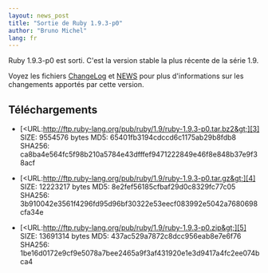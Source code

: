```yaml
---
layout: news_post
title: "Sortie de Ruby 1.9.3-p0"
author: "Bruno Michel"
lang: fr
---
```


Ruby 1.9.3-p0 est sorti. C\'est la version stable la plus récente de la
série 1.9.

Voyez les fichiers [ChangeLog][1] et [NEWS][2] pour plus d\'informations
sur les changements apportés par cette version.

## Téléchargements

* [&lt;URL:http://ftp.ruby-lang.org/pub/ruby/1.9/ruby-1.9.3-p0.tar.bz2&gt;][3]
  SIZE: 9554576 bytes
  MD5: 65401fb3194cdccd6c1175ab29b8fdb8
  SHA256: ca8ba4e564fc5f98b210a5784e43dfffef9471222849e46f8e848b37e9f38acf

* [&lt;URL:http://ftp.ruby-lang.org/pub/ruby/1.9/ruby-1.9.3-p0.tar.gz&gt;][4]
  SIZE: 12223217 bytes
  MD5: 8e2fef56185cfbaf29d0c8329fc77c05
  SHA256: 3b910042e3561f4296fd95d96bf30322e53eecf083992e5042a7680698cfa34e

* [&lt;URL:http://ftp.ruby-lang.org/pub/ruby/1.9/ruby-1.9.3-p0.zip&gt;][5]
  SIZE: 13691314 bytes
  MD5: 437ac529a7872c8dcc956eab8e7e6f76
  SHA256: 1be16d0172e9cf9e5078a7bee2465a9f3af431920e1e3d9417a4fc2ee074bca4



[1]: http://svn.ruby-lang.org/repos/ruby/tags/v1_9_3_0/ChangeLog 
[2]: http://svn.ruby-lang.org/repos/ruby/tags/v1_9_3_0/NEWS 
[3]: http://ftp.ruby-lang.org/pub/ruby/1.9/ruby-1.9.3-p0.tar.bz2 
[4]: http://ftp.ruby-lang.org/pub/ruby/1.9/ruby-1.9.3-p0.tar.gz 
[5]: http://ftp.ruby-lang.org/pub/ruby/1.9/ruby-1.9.3-p0.zip 
